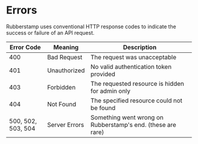 # Errors

Rubberstamp uses conventional HTTP response codes to indicate the success or
failure of an API request.

| Error Code         | Meaning       | Description                                                  |
| ----------         | -------       | ---------------                                              |
| 400                | Bad Request   | The request was unacceptable                                 |
| 401                | Unauthorized  | No valid authentication token provided                       |
| 403                | Forbidden     | The requested resource is hidden for admin only              |
| 404                | Not Found     | The specified resource could not be found                    |
| 500, 502, 503, 504 | Server Errors | Something went wrong on Rubberstamp's end.  (these are rare) |
